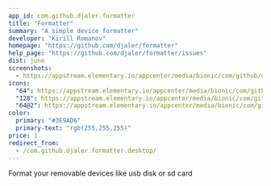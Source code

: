 ```yaml
---
app_id: com.github.djaler.formatter
title: "Formatter"
summary: "A simple device formatter"
developer: "Kirill Romanov"
homepage: "https://github.com/djaler/formatter"
help_page: "https://github.com/djaler/formatter/issues"
dist: juno
screenshots:
  - https://appstream.elementary.io/appcenter/media/bionic/com/github/djaler.formatter/D8F44F4F9ACB603ADAE5DCC051381181/screenshots/image-1_orig.png
icons:
  "64": https://appstream.elementary.io/appcenter/media/bionic/com/github/djaler.formatter/D8F44F4F9ACB603ADAE5DCC051381181/icons/64x64/com.github.djaler.formatter_com.github.djaler.formatter.png
  "128": https://appstream.elementary.io/appcenter/media/bionic/com/github/djaler.formatter/D8F44F4F9ACB603ADAE5DCC051381181/icons/128x128/com.github.djaler.formatter_com.github.djaler.formatter.png
  "64@2": https://appstream.elementary.io/appcenter/media/bionic/com/github/djaler.formatter/D8F44F4F9ACB603ADAE5DCC051381181/icons/64x64@2/com.github.djaler.formatter_com.github.djaler.formatter.png
color:
  primary: "#3E9AD6"
  primary-text: "rgb(255,255,255)"
price: 1
redirect_from:
  - /com.github.djaler.formatter.desktop/
---
```


<p>Format your removable devices like usb disk or sd card</p>